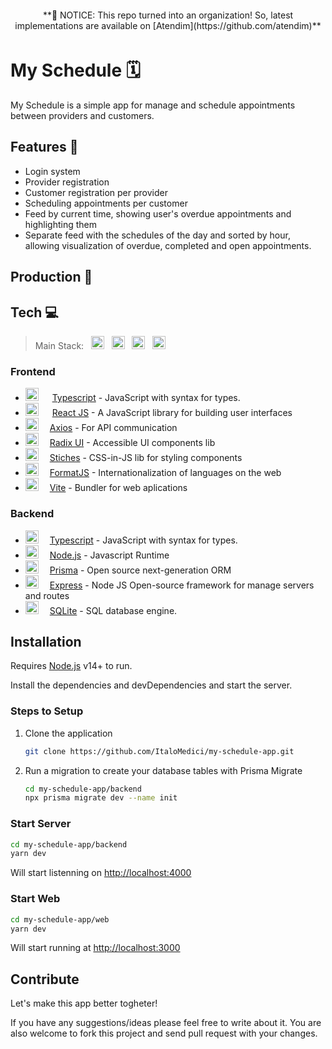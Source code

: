 <div align="center" style="padding: 4px;">
**🚨 NOTICE: This repo turned into an organization! So, latest implementations are available on [Atendim](https://github.com/atendim)**
</div>

# My Schedule 🗓️
My Schedule is a simple app for manage and schedule appointments between providers and customers. 

## Features 🚀
- Login system
- Provider registration
- Customer registration per provider
- Scheduling appointments per customer
- Feed by current time, showing user's overdue appointments and highlighting them
- Separate feed with the schedules of the day and sorted by hour, allowing visualization of overdue, completed and open appointments.

## Production 🔧


## Tech 💻

>Main Stack: &nbsp; <a href="https://axios-http.com/" title="React"><img src="https://github.com/get-icon/geticon/raw/master/icons/react.svg" alt="React" width="21px" height="21px"></a> &nbsp; <a href="https://www.typescriptlang.org/" title="Typescript"><img src="https://github.com/get-icon/geticon/raw/master/icons/typescript-icon.svg" alt="Typescript" width="21px" height="21px"></a>  **&nbsp;** <a href="https://nodejs.org/" title="Node.js"><img src="https://github.com/get-icon/geticon/raw/master/icons/nodejs-icon.svg" alt="Node.js" width="21px" height="21px"></a> &nbsp; <a href="https://www.sqlite.org/index.html" title="# SQLite"><img src="https://www.prisma.io/prisma-in-your-ecosystem-page/sqllite.svg" alt="MySQL" width="21px" height="21px"></a>

### Frontend 

- <a href="https://www.typescriptlang.org/" title="Typescript"><img src="https://github.com/get-icon/geticon/raw/master/icons/typescript-icon.svg" alt="Typescript" width="21px" height="21px"></a> &emsp; [Typescript] - JavaScript with syntax for types.
- <a href="https://axios-http.com/" title="React"><img src="https://github.com/get-icon/geticon/raw/master/icons/react.svg" alt="React" width="21px" height="21px"></a> &emsp; [React JS] - A JavaScript library for building user interfaces
- <a href="https://reactjs.org/" title="Axios"><img src="https://axios-http.com/assets/favicon.ico" alt="React" width="21px" height="21px"></a> &emsp;[Axios] - For API communication
- <a href="https://www.radix-ui.com/" title="Radix "><img src="https://www.radix-ui.com/favicon.svg" alt="React" width="21px" height="21px"></a>&emsp; [Radix UI] - Accessible UI components lib
- <a href="https://stitches.dev" title="Stiches"><img src="https://stitches.dev/favicon.svg" alt="React" width="21px" height="21px"></a>&emsp; [Stiches] - CSS-in-JS lib for styling components
- <a href="https://reactjs.org/" title="FormatJS"><img src="https://formatjs.io/img/favicon.ico" alt="React" width="21px" height="21px"></a>&emsp; [FormatJS] - Internationalization of languages on the web
- <a href="https://vitejs.dev/" title="Vite"><img src="https://github.com/get-icon/geticon/raw/master/icons/vite.svg" alt="Vite" width="21px" height="21px"></a>&emsp; [Vite] - Bundler for web aplications
### Backend
- <a href="https://www.typescriptlang.org/" title="Typescript"><img src="https://github.com/get-icon/geticon/raw/master/icons/typescript-icon.svg" alt="Typescript" width="21px" height="21px"></a>&emsp;  [Typescript] - JavaScript with syntax for types.
- <a href="https://nodejs.org/" title="Node.js"><img src="https://github.com/get-icon/geticon/raw/master/icons/nodejs-icon.svg" alt="Node.js" width="21px" height="21px"></a>&emsp;  [Node.js](https://nodejs.org/) - Javascript Runtime
- <a href="https://prisma.io/" title="Prisma"><img src="https://www.prisma.io/images/favicon-32x32.png" alt="Vite" width="21px" height="21px"></a>&emsp; [Prisma] -  Open source next-generation ORM
- <a href="http://expressjs.com" title="Express"><img src="http://expressjs.com/images/favicon.png" alt="Vite" width="21px" height="21px"></a> &emsp;[Express] - Node JS Open-source framework for manage servers and routes
- <a href="https://www.sqlite.org/index.html" title="# SQLite"><img src="https://www.prisma.io/prisma-in-your-ecosystem-page/sqllite.svg" alt="MySQL" width="21px" height="21px"></a>&emsp; [SQLite] - SQL database engine.

## Installation

Requires [Node.js](https://nodejs.org/) v14+ to run.

Install the dependencies and devDependencies and start the server.

### Steps to Setup

 1. Clone the application
	```sh
	git clone https://github.com/ItaloMedici/my-schedule-app.git
	```
 2.  Run a migration to create your database tables with Prisma Migrate
		```sh
		cd my-schedule-app/backend
		npx prisma migrate dev --name init
		```

### Start Server
```sh
cd my-schedule-app/backend
yarn dev
```
Will start listenning on [http://localhost:4000](http://localhost:8080/)

### Start Web
```sh
cd my-schedule-app/web
yarn dev
```
Will start running at [http://localhost:3000](http://localhost:8080/)


## Contribute
Let's make this app better togheter!

If you have any suggestions/ideas please feel free to write about it. You are also welcome to fork this project and send pull request with your changes.

[//]: # (These are reference links used in the body of this note and get stripped out when the markdown processor does its job. There is no need to format nicely because it shouldn't be seen. Thanks SO - http://stackoverflow.com/questions/4823468/store-comments-in-markdown-syntax)
    
   [ReactJs]: <https://reactjs.org/>
   [axios]: <https://axios-http.com/docs/intro>
   [Radix UI]: <https://www.radix-ui.com/>
   [Stiches]: <https://stitches.dev/>
   [Prisma]: <https://www.prisma.io/>
   [node.js]: <http://nodejs.org>
   [Typescript]: <https://www.typescriptlang.org/>
   [express]: <http://expressjs.com>
   [React JS]: <https://reactjs.org/>
   [FormatJS]: <https://formatjs.io/>
   [Vite]: <https://vitejs.dev/>
   [SQLite]: <https://www.sqlite.org/index.html>

